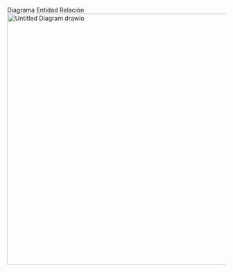 Diagrama Entidad Relación
<img width="1122" height="581" alt="Untitled Diagram drawio" src="https://github.com/user-attachments/assets/850002fd-046b-43b8-bfca-ea0a673abab1" />
